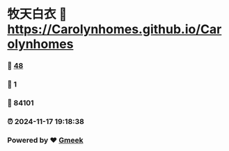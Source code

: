 # 牧天白衣 :link: https://Carolynhomes.github.io/Carolynhomes 
### :page_facing_up: [48](https://Carolynhomes.github.io/Carolynhomes/tag.html) 
### :speech_balloon: 1 
### :hibiscus: 84101 
### :alarm_clock: 2024-11-17 19:18:38 
### Powered by :heart: [Gmeek](https://github.com/Meekdai/Gmeek)
